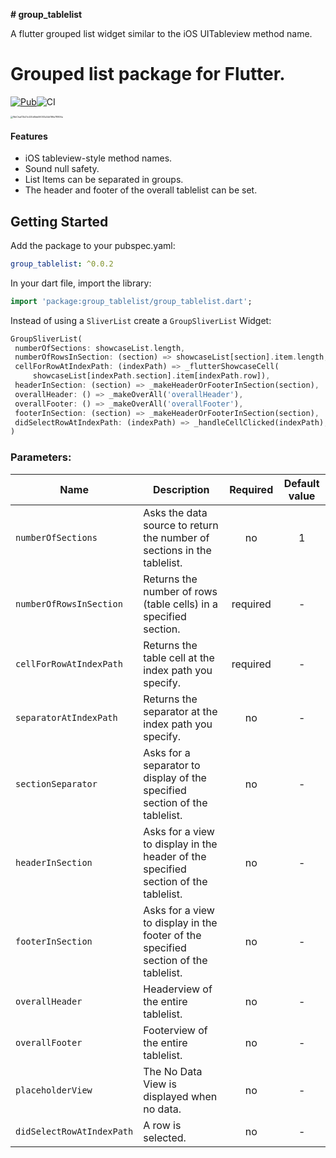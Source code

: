 **# group_tablelist**

A flutter grouped list widget similar to the iOS UITableview method name.

# Grouped list package for Flutter.

[![Pub](https://img.shields.io/pub/v/group_tablelist.svg)](https://pub.dev/packages/grouped_list)![CI](https://github.com/cocoonbud/group_tablelist/workflows/CI/badge.svg?branch=master)

<img src="https://tva1.sinaimg.cn/large/e6c9d24egy1h16sblahmuj20r01gcmz6.jpg" alt="WeChat72b21c420d6bb06007a44d196e78906a" style="zoom:25%;" />

#### Features

* iOS tableview-style method names.
* Sound null safety.
* List Items can be separated in groups.
* The header and footer of the overall tablelist can be set.

## Getting Started

Add the package to your pubspec.yaml:

```yaml
group_tablelist: ^0.0.2
```

 In your dart file, import the library:

 ```Dart
import 'package:group_tablelist/group_tablelist.dart';
 ```

 Instead of using a `SliverList` create a `GroupSliverList` Widget:

 ```Dart
GroupSliverList(
  numberOfSections: showcaseList.length,
  numberOfRowsInSection: (section) => showcaseList[section].item.length,
  cellForRowAtIndexPath: (indexPath) => _flutterShowcaseCell(
      showcaseList[indexPath.section].item[indexPath.row]),
  headerInSection: (section) => _makeHeaderOrFooterInSection(section),
  overallHeader: () => _makeOverAll('overallHeader'),
  overallFooter: () => _makeOverAll('overallFooter'),
  footerInSection: (section) => _makeHeaderOrFooterInSection(section),
  didSelectRowAtIndexPath: (indexPath) => _handleCellClicked(indexPath),
)
 ```

### Parameters:

| Name                      | Description                                                  | Required | Default value |
| ------------------------- | ------------------------------------------------------------ | :------: | :-----------: |
| `numberOfSections`        | Asks the data source to return the number of sections in the tablelist. |    no    |       1       |
| `numberOfRowsInSection`   | Returns the number of rows (table cells) in a specified section. | required |       -       |
| `cellForRowAtIndexPath`   | Returns the table cell at the index path you specify.        | required |       -       |
| `separatorAtIndexPath`    | Returns the separator at the index path you specify.         |    no    |       -       |
| `sectionSeparator`        | Asks for a separator to display of the specified section of the tablelist. |    no    |       -       |
| `headerInSection`         | Asks for a view to display in the header of the specified section of the tablelist. |    no    |       -       |
| `footerInSection`         | Asks for a view to display in the footer of the specified section of the tablelist. |    no    |       -       |
| `overallHeader`           | Headerview of the entire tablelist.                          |    no    |       -       |
| `overallFooter`           | Footerview of the entire tablelist.                          |    no    |       -       |
| `placeholderView`         | The No Data View  is displayed when no data.                 |    no    |       -       |
| `didSelectRowAtIndexPath` | A row is selected.                                           |    no    |       -       |
